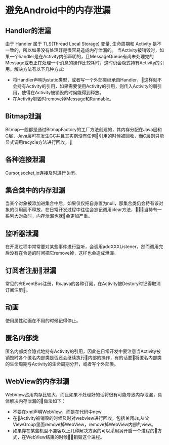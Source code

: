 # 避免Android中的内存泄漏

## Handler的泄漏
由于 Handler 属于 TLS(Thread Local Storage) 变量, 生命周期和 Activity 是不一致的，所以如果没有处理好是很容易造成内存泄漏的。
当Activity被销毁时，如果一个handler是在Activity内部声明的，且MessageQueue有尚未处理完的Message或者正在处理一个消息的操作比较耗时，这时仍会隐式持有Activity的引用。解决方法有以下几种方式:

- 将Handler声明为static类型，或者写一个外部类继承自Handler，这样就不会持有Activity的引用，如果需要使用Activity的引用，则传入Activity的弱引用，使得在Activity被销毁的时候能得到释放。
- 在Activity销毁时remove掉Message和Runnable。

## Bitmap泄漏
Bitmap一般都是通过BitmapFactory的工厂方法创建的，其内存分配在Java层和C层，Java层可在发生GC并且其实例没有任何引用的时候被回收，而C层则只能显式调用recycle方法进行回收。

## 各种连接泄漏
Cursor,socket,io连接及时进行关闭。

## 集合类中的内存泄漏
当某个对象被添加进集合中后，如果仅仅把自身置为null，那集合类仍会持有该对象的引用而不释放，在日常开发过程中往往会忘记调用clear方法，当持有一系列大对象时，内存泄漏也就会更加严重。

## 监听器泄漏
在开发过程中常常要对某些事件进行监听，会调用addXXXListener，然而调用完后没有在合适的时间把它remove掉，这样也会造成泄漏。

## 订阅者注册泄漏
常见的有EventBus注册，RxJava的各种订阅，在Activity被Destory时记得取消订阅注册。

## 动画
使用属性动画在不用的时候记得停止。

## 匿名内部类
匿名内部类会隐式地持有Activity的引用，因此在日常开发中要注意当Activity被销毁时各个匿名内部类是否还会继续执行内部的操作，有的话要将匿名内部类的生命周期与Activity的生命周期分开，或者写个外部类。

## WebView的内存泄漏
WebView占用内存比较大，而且如果不处理好的话将很有可能导致内存泄漏，具体解决内存泄漏的做法如下：
- 不要在xml声明WebView，而是在代码中new
- 在Activity被销毁的时候及时对webview进行回收，包括关闭Js,从父ViewGroup里面remove掉WebView，remove掉WebView内部的view。
- 如果存在某些机型不兼容以上几种解决方案的可以采用另开启一个进程的方式，在WebView结束的时候销毁这个进程。
